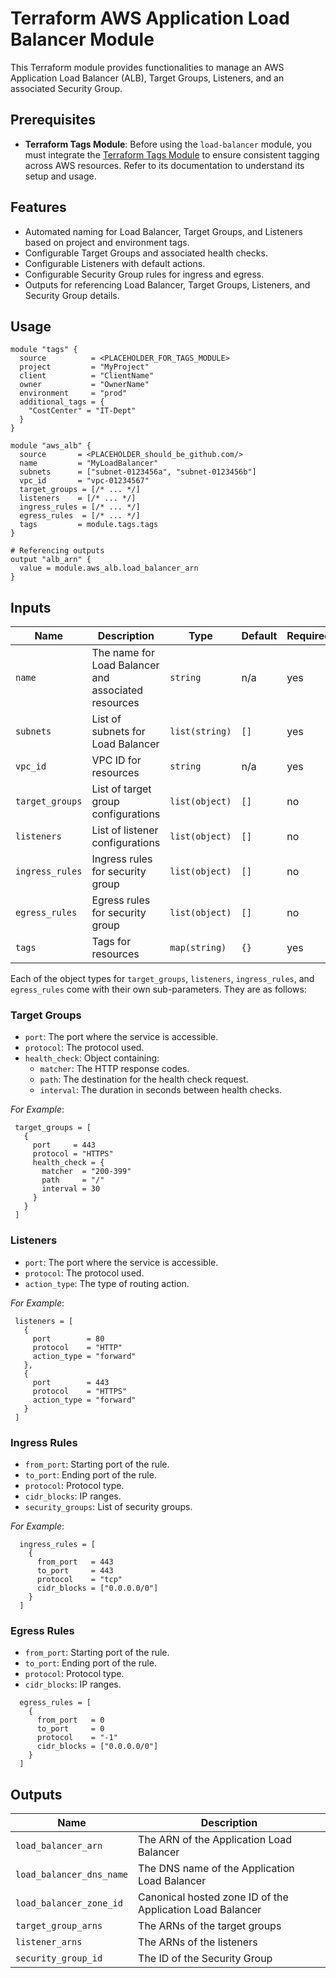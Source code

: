 # Terraform AWS Application Load Balancer Module

This Terraform module provides functionalities to manage an AWS Application Load Balancer (ALB), Target Groups, Listeners, and an associated Security Group.

## Prerequisites

- **Terraform Tags Module**: Before using the `load-balancer` module, you must integrate the [Terraform Tags Module](<LINK_TO_TAGS_MODULE_REPOSITORY>) to ensure consistent tagging across AWS resources. Refer to its documentation to understand its setup and usage.

## Features

- Automated naming for Load Balancer, Target Groups, and Listeners based on project and environment tags.
- Configurable Target Groups and associated health checks.
- Configurable Listeners with default actions.
- Configurable Security Group rules for ingress and egress.
- Outputs for referencing Load Balancer, Target Groups, Listeners, and Security Group details.

## Usage

```hcl
module "tags" {
  source          = <PLACEHOLDER_FOR_TAGS_MODULE>
  project         = "MyProject"
  client          = "ClientName"
  owner           = "OwnerName"
  environment     = "prod"
  additional_tags = {
    "CostCenter" = "IT-Dept"
  }
}

module "aws_alb" {
  source       = <PLACEHOLDER_should_be_github.com/>
  name         = "MyLoadBalancer"
  subnets      = ["subnet-0123456a", "subnet-0123456b"]
  vpc_id       = "vpc-01234567"
  target_groups = [/* ... */]
  listeners    = [/* ... */]
  ingress_rules = [/* ... */]
  egress_rules  = [/* ... */]
  tags         = module.tags.tags
}

# Referencing outputs
output "alb_arn" {
  value = module.aws_alb.load_balancer_arn
}
```

## Inputs

| Name              | Description                                        | Type           | Default | Required |
|-------------------|----------------------------------------------------|----------------|---------|----------|
| `name`            | The name for Load Balancer and associated resources| `string`       | n/a     | yes      |
| `subnets`         | List of subnets for Load Balancer                  | `list(string)` | `[]`    | yes      |
| `vpc_id`          | VPC ID for resources                               | `string`       | n/a     | yes      |
| `target_groups`   | List of target group configurations                | `list(object)` | `[]`    | no       |
| `listeners`       | List of listener configurations                    | `list(object)` | `[]`    | no       |
| `ingress_rules`   | Ingress rules for security group                   | `list(object)` | `[]`    | no       |
| `egress_rules`    | Egress rules for security group                    | `list(object)` | `[]`    | no       |
| `tags`            | Tags for resources                                 | `map(string)`  | `{}`    | yes      |

Each of the object types for `target_groups`, `listeners`, `ingress_rules`, and `egress_rules` come with their own sub-parameters. They are as follows:

### Target Groups
- `port`: The port where the service is accessible.
- `protocol`: The protocol used.
- `health_check`: Object containing:
  - `matcher`: The HTTP response codes.
  - `path`: The destination for the health check request.
  - `interval`: The duration in seconds between health checks.
  
 *For Example*:
 ```hcl
  target_groups = [
    {
      port     = 443
      protocol = "HTTPS"
      health_check = {
        matcher  = "200-399"
        path     = "/"
        interval = 30
      }
    }
  ]
```
### Listeners
- `port`: The port where the service is accessible.
- `protocol`: The protocol used.
- `action_type`: The type of routing action.

 *For Example*:
 ```hcl
  listeners = [
    {
      port        = 80
      protocol    = "HTTP"
      action_type = "forward"
    },
    {
      port        = 443
      protocol    = "HTTPS"
      action_type = "forward"
    }
  ]
```

### Ingress Rules
- `from_port`: Starting port of the rule.
- `to_port`: Ending port of the rule.
- `protocol`: Protocol type.
- `cidr_blocks`: IP ranges.
- `security_groups`: List of security groups.

 *For Example*:
```hcl
  ingress_rules = [
    {
      from_port   = 443
      to_port     = 443
      protocol    = "tcp"
      cidr_blocks = ["0.0.0.0/0"]
    }
  ]
```

### Egress Rules
- `from_port`: Starting port of the rule.
- `to_port`: Ending port of the rule.
- `protocol`: Protocol type.
- `cidr_blocks`: IP ranges.

```hcl
  egress_rules = [
    {
      from_port   = 0
      to_port     = 0
      protocol    = "-1"
      cidr_blocks = ["0.0.0.0/0"]
    }
  ]
```

## Outputs

| Name                    | Description                                     |
|-------------------------|-------------------------------------------------|
| `load_balancer_arn`     | The ARN of the Application Load Balancer        |
| `load_balancer_dns_name`| The DNS name of the Application Load Balancer   |
| `load_balancer_zone_id` | Canonical hosted zone ID of the Application Load Balancer |
| `target_group_arns`     | The ARNs of the target groups                   |
| `listener_arns`         | The ARNs of the listeners                       |
| `security_group_id`     | The ID of the Security Group                    |
